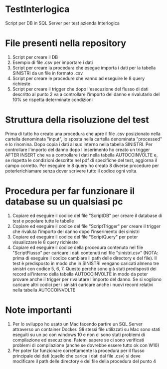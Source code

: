 # TestInterlogica
Script per DB in SQL Server per test azienda Interlogica

# File presenti nella repository
1) Script per creare il DB
2) Esempio di file .csv per importare i dati
3) Script per creare la procedura che esegue importa i dati per la tabella SINISTRI da un file in formato .csv
4) Script per creare le procedure che vanno ad eseguire le 8 query richieste
5) Script per creare il trigger che dopo l'esecuzione del flusso di dati descritto al punto 2 va a controllare l'importo del danno e rivalutarlo del 10% se rispetta determinate condizioni

# Struttura della risoluzione del test
Prima di tutto ho creato una procedura che apre il file .csv posizionato nella cartella denominata "input", lo sposta nella cartella denominata "processed" e lo rinomina. Dopo copia i dati al suo interno nella tabella SINISTRI. Per controllare l'importo del danno dopo l'inserimento ho creato un trigger AFTER INSERT che va a controllare i dati nella tabella AUTOCOINVOLTE e, se rispetta le condizioni descritte nel pdf di specifiche del test, aggiorna il campo corretto. Per eseguire le 8 query ho creato 8 diverse procedure per poterlerichiamare senza dover scrivere tutto il codice ogni volta.

# Procedura per far funzionare il database su un qualsiasi pc
1) Copiare ed eseguire il codice del file "ScriptDB" per creare il database di test e popolare tutte le tabelle
2) Copiare ed eseguire il codice del file "ScriptTrigger" per creare il trigger che rivaluta l'importo del danno dopo l'inserimento dei sinistri
3) Copiare ed eseguire il codice del file "ScriptQuery" per poter visualizzare le 8 query richieste
4) Copiare ed eseguire il codice della procedura contenuto nel file "ScriptFlusso" per caricare i dati contenuti nel file "sinistri.csv" (NOTA: prima di eseguire il codice cambiare il path delle directory e del file). Il test è predisposto in modo che in SINISTRI vengano caricati almeno tre sinistri con codice 5, 6, 7. Questo perché sono già stati predisposti dei record all'interno della tabella AUTOCOINVOLTE in modo da poter provare anche il trigger per rivalutare l'importo del danno. Se si vogliono caricare altri codici per i sinistri caricare anche i nuovi record relativi nella tabella AUTOCOINVOLTE

# Note importanti
1) Per lo sviluppo ho usato un Mac facendo partire un SQL Server attraverso un container Docker. Gli stessi file utilizzati su Mac sono stati eseguiti su un pc con windows 10 e non ci sono stati problemi di compilazione ed esecuzione. Fatemi sapere se ci sono verificati problemi di compilazione (anche se dovrebbe essere tutto ok con W10) 
2) Per poter far funzionare correttamente la procedura per il flusso principale dei dati (quello che carica i dati dal file .csv) si deve modificare il path delle directory e del file della procedura del punto 4
